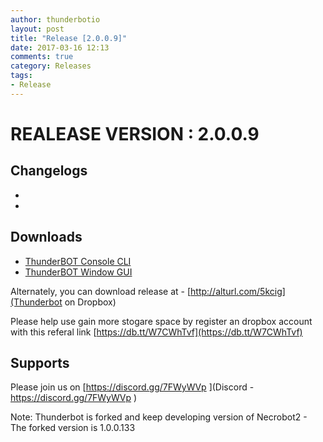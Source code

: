 ```yaml
---
author: thunderbotio
layout: post
title: "Release [2.0.0.9]"
date: 2017-03-16 12:13
comments: true
category: Releases
tags:
- Release
---
```


# REALEASE VERSION : 2.0.0.9

## Changelogs
- 
- 

## Downloads
- [ThunderBOT Console CLI](/releases/2.0.0.9/ThunderBOT.CLI.zip)
- [ThunderBOT Window GUI](/releases/2.0.0.9/ThunderBOT.Win.zip)

Alternately, you can download release at - [http://alturl.com/5kcig](Thunderbot on Dropbox)

Please help use gain more stogare space by register an dropbox account with this referal link [https://db.tt/W7CWhTvf](https://db.tt/W7CWhTvf)

## Supports

Please join us on [https://discord.gg/7FWyWVp ](Discord - https://discord.gg/7FWyWVp )

Note: Thunderbot is forked and keep developing version of Necrobot2 - The forked version is 1.0.0.133
